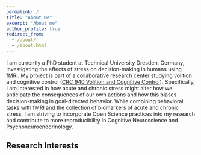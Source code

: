 ```yaml
---
permalink: /
title: "About Me"
excerpt: "About me"
author_profile: true
redirect_from: 
  - /about/
  - /about.html
---
```


I am currently a PhD student at Technical University Dresden, Germany, investigating the effects of stress on decision-making in humans using fMRI. My project is part of a collaborative research center studying volition and cognitive control ([CRC 940 Volition and Cognitive Control](https://tu-dresden.de/bereichsuebergreifendes/sfb940/research/b-modulatoren/b5?set_language=en)). Specifically, I am interested in how acute and chronic stress might alter how we anticipate the consequences of our own actions and how this biases decision-making in goal-directed behavior. While combining behavioral tasks with fMRI and the collection of biomarkers of acute and chronic stress, I am striving to incorporate Open Science practices into my research and contribute to more reproducibility in Cognitive Neuroscience and Psychoneuroendorinology.

## Research Interests
